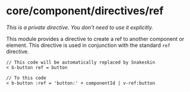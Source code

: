 # core/component/directives/ref

_This is a private directive. You don't need to use it explicitly._

This module provides a directive to create a ref to another component or element.
This directive is used in conjunction with the standard `ref` directive.

```
// This code will be automatically replaced by Snakeskin
< b-button ref = button

// To this code
< b-button :ref = 'button:' + componentId | v-ref:button
```
